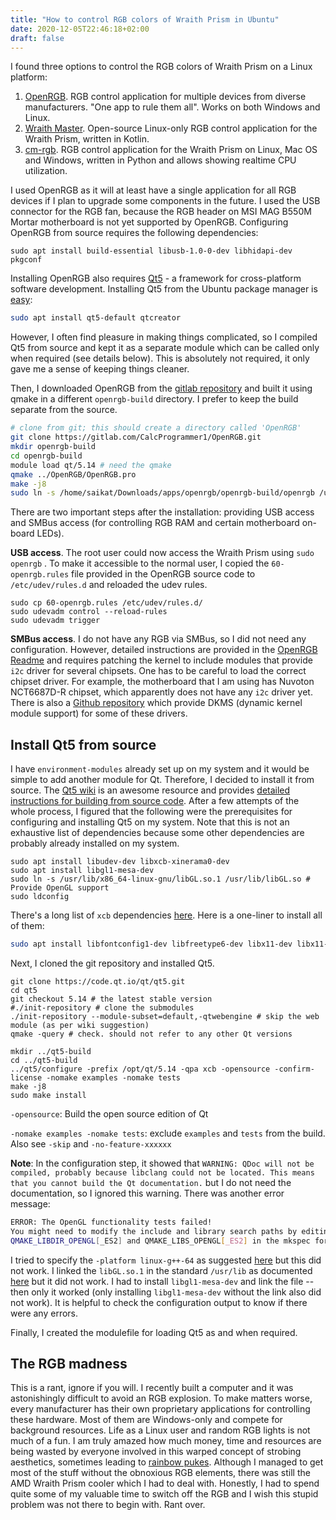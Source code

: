 ```yaml
---
title: "How to control RGB colors of Wraith Prism in Ubuntu"
date: 2020-12-05T22:46:18+02:00
draft: false
---
```


I found three options to control the RGB colors of Wraith Prism on a Linux platform: 

1. [OpenRGB](https://gitlab.com/CalcProgrammer1/OpenRGB). RGB control application for multiple devices from diverse manufacturers. "One app to rule them all". Works on both Windows and Linux.
2. [Wraith Master](https://serebit.com/posts/wraith-master-hits-version-1.1/). Open-source Linux-only RGB control application for the Wraith Prism, written in Kotlin.
3. [cm-rgb](https://github.com/gfduszynski/cm-rgb). RGB control application for the Wraith Prism on Linux, Mac OS and Windows, written in Python and allows showing realtime CPU utilization.

I used OpenRGB as it will at least have a single application for all RGB devices if I plan to upgrade some components in the future. I used the USB connector for the RGB fan, because the RGB header on MSI MAG B550M Mortar motherboard is not yet supported by OpenRGB. Configuring OpenRGB from source requires the following dependencies: 

```
sudo apt install build-essential libusb-1.0-0-dev libhidapi-dev pkgconf
```

Installing OpenRGB also requires [Qt5](https://www.qt.io/) - a framework for cross-platform software development. Installing Qt5 from the Ubuntu package manager is [easy](https://stackoverflow.com/questions/48147356/install-qt-on-ubuntu):
```bash
sudo apt install qt5-default qtcreator
```
However, I often find pleasure in making things complicated, 
so I compiled Qt5 from source and kept it as a separate module which can be called only when required (see details below).
This is absolutely not required, it only gave me a sense of keeping things cleaner. 


Then, I downloaded OpenRGB from the [gitlab repository](https://gitlab.com/CalcProgrammer1/OpenRGB) 
and built it using qmake in a different `openrgb-build` directory. 
I prefer to keep the build separate from the source.
```bash
# clone from git; this should create a directory called 'OpenRGB'
git clone https://gitlab.com/CalcProgrammer1/OpenRGB.git
mkdir openrgb-build
cd openrgb-build
module load qt/5.14 # need the qmake
qmake ../OpenRGB/OpenRGB.pro
make -j8
sudo ln -s /home/saikat/Downloads/apps/openrgb/openrgb-build/openrgb /usr/local/bin/openrgb
```

There are two important steps after the installation: providing USB access and SMBus access (for controlling RGB RAM and certain motherboard on-board LEDs). 

**USB access**. The root user could now access the Wraith Prism using `sudo openrgb` . To make it accessible to the normal user, I copied the `60-openrgb.rules` file provided in the OpenRGB source code to `/etc/udev/rules.d` and reloaded the udev rules.

```
sudo cp 60-openrgb.rules /etc/udev/rules.d/
sudo udevadm control --reload-rules 
sudo udevadm trigger
```

**SMBus access**. I do not have any RGB via SMBus, so I did not need any configuration. However, detailed instructions are provided in the [OpenRGB Readme](https://gitlab.com/CalcProgrammer1/OpenRGB) and requires patching the kernel to include modules that provide `i2c` driver for several chipsets. One has to be careful to load the correct chipset driver. For example, the motherboard that I am using has Nuvoton NCT6687D-R chipset, which apparently does not have any `i2c` driver yet. There is also a [Github repository](https://github.com/CalcProgrammer1/openrgb-dkms-drivers) which provide DKMS (dynamic kernel module support) for some of these drivers.

## Install Qt5 from source

I have `environment-modules` already set up on my system and it would be simple to add another module for Qt. Therefore, I decided to install it from source. The [Qt5 wiki](https://wiki.qt.io/Main) is an awesome resource and provides [detailed instructions for building from source code](https://wiki.qt.io/Building_Qt_5_from_Git#Getting_the_source_code). After a few attempts of the whole process, I figured that the following were the prerequisites for configuring and installing Qt5 on my system. Note that this is not an exhaustive list of dependencies because some other dependencies are probably already installed on my system.

```
sudo apt install libudev-dev libxcb-xinerama0-dev
sudo apt install libgl1-mesa-dev
sudo ln -s /usr/lib/x86_64-linux-gnu/libGL.so.1 /usr/lib/libGL.so # Provide OpenGL support
sudo ldconfig
```

There's a long list of `xcb` dependencies [here](https://doc.qt.io/qt-5/linux-requirements.html). Here is a one-liner to install all of them:

```bash
sudo apt install libfontconfig1-dev libfreetype6-dev libx11-dev libx11-xcb-dev libxext-dev libxfixes-dev libxi-dev libxrender-dev libxcb1-dev libxcb-glx0-dev libxcb-keysyms1-dev libxcb-image0-dev libxcb-shm0-dev libxcb-icccm4-dev libxcb-sync0-dev libxcb-xfixes0-dev libxcb-shape0-dev libxcb-randr0-dev libxcb-render-util0-dev libxcb-xinerama0-dev  libxkbcommon-dev libxkbcommon-x11-dev
```

Next, I cloned the git repository and installed Qt5. 

```
git clone https://code.qt.io/qt/qt5.git
cd qt5
git checkout 5.14 # the latest stable version
#./init-repository # clone the submodules
./init-repository --module-subset=default,-qtwebengine # skip the web module (as per wiki suggestion)
qmake -query # check. should not refer to any other Qt versions

mkdir ../qt5-build
cd ../qt5-build
../qt5/configure -prefix /opt/qt/5.14 -qpa xcb -opensource -confirm-license -nomake examples -nomake tests 
make -j8
sudo make install
```

`-opensource`: Build the open source edition of Qt

`-nomake examples -nomake tests`: exclude `examples` and `tests` from the build. Also see `-skip`  and `-no-feature-xxxxxx`

**Note**: In the configuration step, it showed that `WARNING: QDoc will not be compiled, probably because libclang could not be located. This means that you cannot build the Qt documentation.` but I do not need the documentation, so I ignored this warning. There was another error message:

```bash
ERROR: The OpenGL functionality tests failed!
You might need to modify the include and library search paths by editing QMAKE_INCDIR_OPENGL[_ES2],
QMAKE_LIBDIR_OPENGL[_ES2] and QMAKE_LIBS_OPENGL[_ES2] in the mkspec for your platform.
```

I tried to specify the `-platform linux-g++-64` as suggested [here](https://forum.qt.io/topic/78224/opengl-test-failed-when-configure-qt-as-source/5) but this did not work. I linked the `libGL.so.1` in the standard `/usr/lib` as documented [here](https://stackoverflow.com/questions/18406369/qt-cant-find-lgl-error/32184137#32184137) but it did not work. I had to install `libgl1-mesa-dev` and link the file -- then only it worked (only installing `libgl1-mesa-dev` without the link also did not work). It is helpful to check the configuration output to know if  there were any errors. 

Finally, I created the modulefile for loading Qt5 as and when required.

## The RGB madness

This is a rant, ignore if you will. I recently built a computer and it was astonishingly difficult to avoid an RGB explosion. To make matters worse, every manufacturer has their own proprietary applications for controlling these hardware. Most of them are Windows-only and compete for background resources. Life as a Linux user and random RGB lights is not much of a fun. I am truly amazed how much money, time and resources are being wasted by everyone involved in this warped concept of strobing aesthetics, sometimes leading to [rainbow pukes](https://i.imgur.com/gRRH5fQ.jpg). Although I managed to get most of the stuff without the obnoxious RGB elements, there was still the AMD Wraith Prism cooler which I had to deal with. Honestly, I had to spend quite some of my valuable time to switch off the RGB and I wish this stupid problem was not there to begin with. Rant over.

